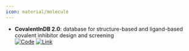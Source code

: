 ```yaml
---
icon: material/molecule
---
```


- **CovalentInDB 2.0**: database for structure-based and ligand-based covalent inhibitor design and screening  
	[![Code](https://img.shields.io/badge/Code)](https://doi.org/10.1093/nar%2Fgkae946)
	[![Link](https://img.shields.io/badge/Link-online-brightgreen?style=for-the-badge&logo=cachet&logoColor=65FF8F)](http://cadd.zju.edu.cn/cidb/)  
